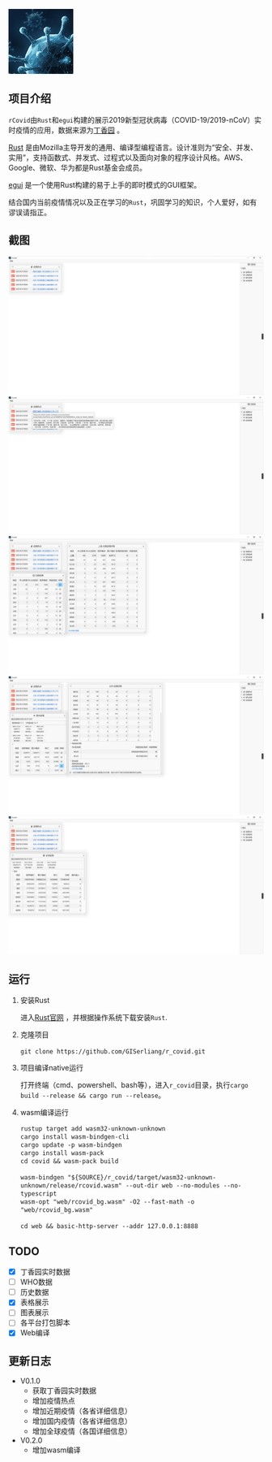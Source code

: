 ![LOGO](assets/logo.png)

## 项目介绍

`rCovid`由`Rust`和`egui`构建的展示2019新型冠状病毒（COVID-19/2019-nCoV）实时疫情的应用，数据来源为[丁香园](https://ncov.dxy.cn/ncovh5/view/pneumonia) 。

[Rust](https://en.wikipedia.org/wiki/Rust_(programming_language)) 是由Mozilla主导开发的通用、编译型编程语言。设计准则为“安全、并发、实用”，支持函数式、并发式、过程式以及面向对象的程序设计风格。AWS、Google、微软、华为都是Rust基金会成员。

[egui](https://github.com/emilk/egui) 是一个使用Rust构建的易于上手的即时模式的GUI框架。

结合国内当前疫情情况以及正在学习的`Rust`，巩固学习的知识，个人爱好，如有谬误请指正。

## 截图
![疫情热点](./screenshot/Snipaste_2022-05-27_15-56-12.png)
![疫情热点-hover](./screenshot/Snipaste_2022-05-27_15-58-59.png)
![近期疫情](./screenshot/Snipaste_2022-05-27_15-56-46.png)
![国内疫情](./screenshot/Snipaste_2022-05-27_15-57-49.png)
![全球疫情](./screenshot/Snipaste_2022-05-27_15-58-13.png)

## 运行
1. 安装Rust

    进入[Rust官网](https://www.rust-lang.org/) ，并根据操作系统下载安装`Rust`.
2. 克隆项目
    
    `git clone https://github.com/GISerliang/r_covid.git`
3. 项目编译native运行

    打开终端（cmd、powershell、bash等），进入`r_covid`目录，执行`cargo build --release && cargo run --release`。

4. wasm编译运行
    ```
    rustup target add wasm32-unknown-unknown
    cargo install wasm-bindgen-cli
    cargo update -p wasm-bindgen
    cargo install wasm-pack
    cd covid && wasm-pack build

    wasm-bindgen "${SOURCE}/r_covid/target/wasm32-unknown-unknown/release/rcovid.wasm" --out-dir web --no-modules --no-typescript
    wasm-opt "web/rcovid_bg.wasm" -O2 --fast-math -o "web/rcovid_bg.wasm"

    cd web && basic-http-server --addr 127.0.0.1:8888
    ```

## TODO
- [x] 丁香园实时数据
- [ ] WHO数据
- [ ] 历史数据
- [x] 表格展示
- [ ] 图表展示
- [ ] 各平台打包脚本
- [x] Web编译

## 更新日志

- V0.1.0
  - 获取丁香园实时数据
  - 增加疫情热点
  - 增加近期疫情（各省详细信息）
  - 增加国内疫情（各省详细信息）
  - 增加全球疫情（各国详细信息）
- V0.2.0
  - 增加wasm编译